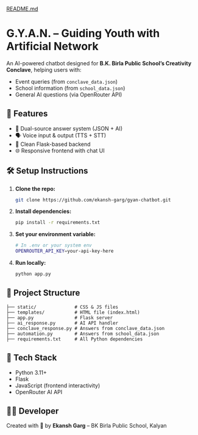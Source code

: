 [README.md](https://github.com/user-attachments/files/21603442/README.md)
# G.Y.A.N. – Guiding Youth with Artificial Network

An AI-powered chatbot designed for **B.K. Birla Public School’s Creativity Conclave**, helping users with:
- Event queries (from `conclave_data.json`)
- School information (from `school_data.json`)
- General AI questions (via OpenRouter API)

## 🚀 Features
- 🎯 Dual-source answer system (JSON + AI)
- 🗣️ Voice input & output (TTS + STT)
- 📁 Clean Flask-based backend
- 🌐 Responsive frontend with chat UI

## 🛠️ Setup Instructions

1. **Clone the repo:**
   ```bash
   git clone https://github.com/ekansh-garg/gyan-chatbot.git
   ```

2. **Install dependencies:**
   ```bash
   pip install -r requirements.txt
   ```

3. **Set your environment variable:**
   ```bash
   # In .env or your system env
   OPENROUTER_API_KEY=your-api-key-here
   ```

4. **Run locally:**
   ```bash
   python app.py
   ```

## 🧩 Project Structure

```
├── static/              # CSS & JS files
├── templates/           # HTML file (index.html)
├── app.py               # Flask server
├── ai_response.py       # AI API handler
├── conclave_response.py # Answers from conclave_data.json
├── automation.py        # Answers from school_data.json
├── requirements.txt     # All Python dependencies
```

## 🧠 Tech Stack
- Python 3.11+
- Flask
- JavaScript (frontend interactivity)
- OpenRouter AI API

## 👨‍💻 Developer
Created with 💙 by **Ekansh Garg** – BK Birla Public School, Kalyan
